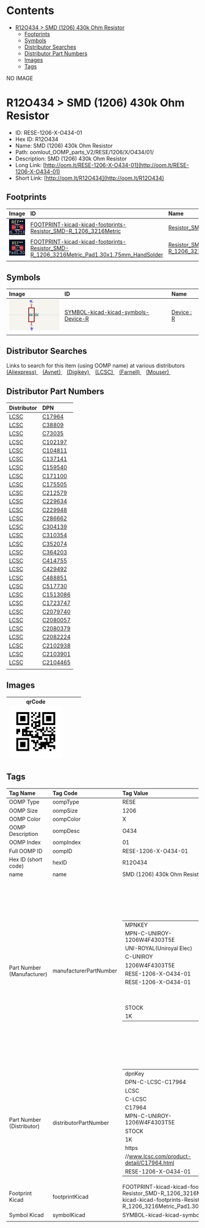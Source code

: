 



Contents
========

* [R12O434 > SMD (1206) 430k Ohm Resistor](#r12o434--smd-1206-430k-ohm-resistor)
	* [Footprints](#footprints)
	* [Symbols](#symbols)
	* [Distributor Searches](#distributor-searches)
	* [Distributor Part Numbers](#distributor-part-numbers)
	* [Images](#images)
	* [Tags](#tags)
  
NO IMAGE  
# R12O434 > SMD (1206) 430k Ohm Resistor

- ID: RESE-1206-X-O434-01
- Hex ID: R12O434
- Name: SMD (1206) 430k Ohm Resistor
- Path: oomlout_OOMP_parts_V2/RESE/1206/X/O434/01/
- Description: SMD (1206) 430k Ohm Resistor
- Long Link: [http://oom.lt/RESE-1206-X-O434-01](http://oom.lt/RESE-1206-X-O434-01)
- Short Link: [http://oom.lt/R12O434](http://oom.lt/R12O434)

## Footprints
  

|Image|ID|Name|
| :--- | :--- | :--- |
|[![](https://raw.githubusercontent.com/oomlout/oomlout_OOMP_eda_V2/main/FOOTPRINT/kicad/kicad-footprints/Resistor_SMD/R_1206_3216Metric/image_140.png)](https://github.com/oomlout/oomlout_OOMP_eda_V2/tree/main/FOOTPRINT/kicad/kicad-footprints/Resistor_SMD/R_1206_3216Metric/)|[FOOTPRINT-kicad-kicad-footprints-Resistor_SMD-R_1206_3216Metric](https://github.com/oomlout/oomlout_OOMP_eda_V2/tree/main/FOOTPRINT/kicad/kicad-footprints/Resistor_SMD/R_1206_3216Metric/)|[Resistor_SMD : R_1206_3216Metric](https://github.com/oomlout/oomlout_OOMP_eda_V2/tree/main/FOOTPRINT/kicad/kicad-footprints/Resistor_SMD/R_1206_3216Metric/)|
|[![](https://raw.githubusercontent.com/oomlout/oomlout_OOMP_eda_V2/main/FOOTPRINT/kicad/kicad-footprints/Resistor_SMD/R_1206_3216Metric_Pad1.30x1.75mm_HandSolder/image_140.png)](https://github.com/oomlout/oomlout_OOMP_eda_V2/tree/main/FOOTPRINT/kicad/kicad-footprints/Resistor_SMD/R_1206_3216Metric_Pad1.30x1.75mm_HandSolder/)|[FOOTPRINT-kicad-kicad-footprints-Resistor_SMD-R_1206_3216Metric_Pad1.30x1.75mm_HandSolder](https://github.com/oomlout/oomlout_OOMP_eda_V2/tree/main/FOOTPRINT/kicad/kicad-footprints/Resistor_SMD/R_1206_3216Metric_Pad1.30x1.75mm_HandSolder/)|[Resistor_SMD : R_1206_3216Metric_Pad1.30x1.75mm_HandSolder](https://github.com/oomlout/oomlout_OOMP_eda_V2/tree/main/FOOTPRINT/kicad/kicad-footprints/Resistor_SMD/R_1206_3216Metric_Pad1.30x1.75mm_HandSolder/)|
||||

## Symbols
  

|Image|ID|Name|
| :--- | :--- | :--- |
|[![](https://raw.githubusercontent.com/oomlout/oomlout_OOMP_eda_V2/main/SYMBOL/kicad/kicad-symbols/Device/R/image_140.png)](https://github.com/oomlout/oomlout_OOMP_eda_V2/tree/main/SYMBOL/kicad/kicad-symbols/Device/R/)|[SYMBOL-kicad-kicad-symbols-Device-R](https://github.com/oomlout/oomlout_OOMP_eda_V2/tree/main/SYMBOL/kicad/kicad-symbols/Device/R/)|[Device : R](https://github.com/oomlout/oomlout_OOMP_eda_V2/tree/main/SYMBOL/kicad/kicad-symbols/Device/R/)|
||||

## Distributor Searches
  
Links to search for this item (using OOMP name) at various distributors  
[(Aliexpress) ](https://www.aliexpress.com/wholesale?SearchText=1117SMD+1206+430k+Ohm+Resistor)&nbsp;&nbsp;&nbsp;[(Avnet) ](https://www.avnet.com/shop/us/search/SMD+1206+430k+Ohm+Resistor)&nbsp;&nbsp;&nbsp;[(Digikey) ](https://www.digikey.co.uk/en/products/result?s=SMD+1206+430k+Ohm+Resistor)&nbsp;&nbsp;&nbsp;[(LCSC) ](https://www.lcsc.com/search?q=SMD+1206+430k+Ohm+Resistor)&nbsp;&nbsp;&nbsp;[(Farnell) ](https://uk.farnell.com/search?st=SMD+1206+430k+Ohm+Resistor)&nbsp;&nbsp;&nbsp;[(Mouser) ](https://www.mouser.com/c/?q=SMD+1206+430k+Ohm+Resistor)&nbsp;&nbsp;&nbsp;
## Distributor Part Numbers
  

|Distributor|DPN|
| :--- | :--- |
|[LCSC](https://www.lcsc.com/product-detail/C17964.html)|[C17964](https://www.lcsc.com/product-detail/C17964.html)|
|[LCSC](https://www.lcsc.com/product-detail/C38809.html)|[C38809](https://www.lcsc.com/product-detail/C38809.html)|
|[LCSC](https://www.lcsc.com/product-detail/C73035.html)|[C73035](https://www.lcsc.com/product-detail/C73035.html)|
|[LCSC](https://www.lcsc.com/product-detail/C102197.html)|[C102197](https://www.lcsc.com/product-detail/C102197.html)|
|[LCSC](https://www.lcsc.com/product-detail/C104811.html)|[C104811](https://www.lcsc.com/product-detail/C104811.html)|
|[LCSC](https://www.lcsc.com/product-detail/C137141.html)|[C137141](https://www.lcsc.com/product-detail/C137141.html)|
|[LCSC](https://www.lcsc.com/product-detail/C159540.html)|[C159540](https://www.lcsc.com/product-detail/C159540.html)|
|[LCSC](https://www.lcsc.com/product-detail/C171100.html)|[C171100](https://www.lcsc.com/product-detail/C171100.html)|
|[LCSC](https://www.lcsc.com/product-detail/C175505.html)|[C175505](https://www.lcsc.com/product-detail/C175505.html)|
|[LCSC](https://www.lcsc.com/product-detail/C212579.html)|[C212579](https://www.lcsc.com/product-detail/C212579.html)|
|[LCSC](https://www.lcsc.com/product-detail/C229634.html)|[C229634](https://www.lcsc.com/product-detail/C229634.html)|
|[LCSC](https://www.lcsc.com/product-detail/C229948.html)|[C229948](https://www.lcsc.com/product-detail/C229948.html)|
|[LCSC](https://www.lcsc.com/product-detail/C286662.html)|[C286662](https://www.lcsc.com/product-detail/C286662.html)|
|[LCSC](https://www.lcsc.com/product-detail/C304139.html)|[C304139](https://www.lcsc.com/product-detail/C304139.html)|
|[LCSC](https://www.lcsc.com/product-detail/C310354.html)|[C310354](https://www.lcsc.com/product-detail/C310354.html)|
|[LCSC](https://www.lcsc.com/product-detail/C352074.html)|[C352074](https://www.lcsc.com/product-detail/C352074.html)|
|[LCSC](https://www.lcsc.com/product-detail/C364203.html)|[C364203](https://www.lcsc.com/product-detail/C364203.html)|
|[LCSC](https://www.lcsc.com/product-detail/C414755.html)|[C414755](https://www.lcsc.com/product-detail/C414755.html)|
|[LCSC](https://www.lcsc.com/product-detail/C429492.html)|[C429492](https://www.lcsc.com/product-detail/C429492.html)|
|[LCSC](https://www.lcsc.com/product-detail/C488851.html)|[C488851](https://www.lcsc.com/product-detail/C488851.html)|
|[LCSC](https://www.lcsc.com/product-detail/C517730.html)|[C517730](https://www.lcsc.com/product-detail/C517730.html)|
|[LCSC](https://www.lcsc.com/product-detail/C1513086.html)|[C1513086](https://www.lcsc.com/product-detail/C1513086.html)|
|[LCSC](https://www.lcsc.com/product-detail/C1723747.html)|[C1723747](https://www.lcsc.com/product-detail/C1723747.html)|
|[LCSC](https://www.lcsc.com/product-detail/C2079740.html)|[C2079740](https://www.lcsc.com/product-detail/C2079740.html)|
|[LCSC](https://www.lcsc.com/product-detail/C2080057.html)|[C2080057](https://www.lcsc.com/product-detail/C2080057.html)|
|[LCSC](https://www.lcsc.com/product-detail/C2080379.html)|[C2080379](https://www.lcsc.com/product-detail/C2080379.html)|
|[LCSC](https://www.lcsc.com/product-detail/C2082224.html)|[C2082224](https://www.lcsc.com/product-detail/C2082224.html)|
|[LCSC](https://www.lcsc.com/product-detail/C2102938.html)|[C2102938](https://www.lcsc.com/product-detail/C2102938.html)|
|[LCSC](https://www.lcsc.com/product-detail/C2103901.html)|[C2103901](https://www.lcsc.com/product-detail/C2103901.html)|
|[LCSC](https://www.lcsc.com/product-detail/C2104465.html)|[C2104465](https://www.lcsc.com/product-detail/C2104465.html)|
|||

## Images
  

|qrCode<br>[![](https://raw.githubusercontent.com/oomlout/oomlout_OOMP_parts_V2/main/RESE/1206/X/O434/01/qrCode_140.png)](https://github.com/oomlout/oomlout_OOMP_parts_V2/tree/main/RESE/1206/X/O434/01/qrCode.png)||||
| :---: | :---: | :---: | :---: |

## Tags
  

|Tag Name|Tag Code|Tag Value|
| :--- | :--- | :--- |
|OOMP Type|oompType|RESE|
|OOMP Size|oompSize|1206|
|OOMP Color|oompColor|X|
|OOMP Description|oompDesc|O434|
|OOMP Index|oompIndex|01|
|Full OOMP ID|oompID|RESE-1206-X-O434-01|
|Hex ID (short code)|hexID|R12O434|
|name|name|SMD (1206) 430k Ohm Resistor|
|Part Number (Manufacturer)|manufacturerPartNumber|<table><tr><td>MPNKEY</td></tr><tr><td> MPN-C-UNIROY-1206W4F4303T5E</td><td> MANUFACTURER</td></tr><tr><td> UNI-ROYAL(Uniroyal Elec)</td><td> MANUCODE</td></tr><tr><td> C-UNIROY</td><td> MPN</td></tr><tr><td> 1206W4F4303T5E</td><td> OOMPIDPARTIAL</td></tr><tr><td> RESE-1206-X-O434-01</td><td> OOMPID</td></tr><tr><td> RESE-1206-X-O434-01</td><td> LINK</td></tr><tr><td> </td><td> DESCRIPTION</td></tr><tr><td> </td><td> TAGS</td></tr><tr><td> STOCK</td></tr><tr><td>1K</td></tr></table></td><td> <table><tr><td>MPNKEY</td></tr><tr><td> MPN-C-UNIROY-1206W4J0434T5E</td><td> MANUFACTURER</td></tr><tr><td> UNI-ROYAL(Uniroyal Elec)</td><td> MANUCODE</td></tr><tr><td> C-UNIROY</td><td> MPN</td></tr><tr><td> 1206W4J0434T5E</td><td> OOMPIDPARTIAL</td></tr><tr><td> RESE-1206-X-O434-01</td><td> OOMPID</td></tr><tr><td> RESE-1206-X-O434-01</td><td> LINK</td></tr><tr><td> </td><td> DESCRIPTION</td></tr><tr><td> </td><td> TAGS</td></tr><tr><td> STOCK</td></tr><tr><td>1K</td></tr></table></td><td> <table><tr><td>MPNKEY</td></tr><tr><td> MPN-C-UNIROY-C73035</td><td> MANUFACTURER</td></tr><tr><td> UNI-ROYAL(Uniroyal Elec)</td><td> MANUCODE</td></tr><tr><td> C-UNIROY</td><td> MPN</td></tr><tr><td> C73035</td><td> OOMPIDPARTIAL</td></tr><tr><td> RESE-1206-X-O434-01</td><td> OOMPID</td></tr><tr><td> RESE-1206-X-O434-01</td><td> LINK</td></tr><tr><td> </td><td> DESCRIPTION</td></tr><tr><td> </td><td> TAGS</td></tr><tr><td> STOCK</td></tr><tr><td>1K</td></tr></table></td><td> <table><tr><td>MPNKEY</td></tr><tr><td> MPN-C-LIZELE-CR1206F44303G</td><td> MANUFACTURER</td></tr><tr><td> LIZ Elec</td><td> MANUCODE</td></tr><tr><td> C-LIZELE</td><td> MPN</td></tr><tr><td> CR1206F44303G</td><td> OOMPIDPARTIAL</td></tr><tr><td> RESE-1206-X-O434-01</td><td> OOMPID</td></tr><tr><td> RESE-1206-X-O434-01</td><td> LINK</td></tr><tr><td> </td><td> DESCRIPTION</td></tr><tr><td> </td><td> TAGS</td></tr><tr><td> STOCK</td></tr><tr><td>1K</td></tr></table></td><td> <table><tr><td>MPNKEY</td></tr><tr><td> MPN-C-RALEC-RTT064303FTP</td><td> MANUFACTURER</td></tr><tr><td> RALEC</td><td> MANUCODE</td></tr><tr><td> C-RALEC</td><td> MPN</td></tr><tr><td> RTT064303FTP</td><td> OOMPIDPARTIAL</td></tr><tr><td> RESE-1206-X-O434-01</td><td> OOMPID</td></tr><tr><td> RESE-1206-X-O434-01</td><td> LINK</td></tr><tr><td> </td><td> DESCRIPTION</td></tr><tr><td> </td><td> TAGS</td></tr><tr><td> </td></tr></table></td><td> <table><tr><td>MPNKEY</td></tr><tr><td> MPN-C-YAGEO-RC1206JR-07430KL</td><td> MANUFACTURER</td></tr><tr><td> YAGEO</td><td> MANUCODE</td></tr><tr><td> C-YAGEO</td><td> MPN</td></tr><tr><td> RC1206JR-07430KL</td><td> OOMPIDPARTIAL</td></tr><tr><td> RESE-1206-X-O434-01</td><td> OOMPID</td></tr><tr><td> RESE-1206-X-O434-01</td><td> LINK</td></tr><tr><td> </td><td> DESCRIPTION</td></tr><tr><td> </td><td> TAGS</td></tr><tr><td> STOCK</td></tr><tr><td>1K</td></tr></table></td><td> <table><tr><td>MPNKEY</td></tr><tr><td> MPN-C-RALEC-RTT06434JTP</td><td> MANUFACTURER</td></tr><tr><td> RALEC</td><td> MANUCODE</td></tr><tr><td> C-RALEC</td><td> MPN</td></tr><tr><td> RTT06434JTP</td><td> OOMPIDPARTIAL</td></tr><tr><td> RESE-1206-X-O434-01</td><td> OOMPID</td></tr><tr><td> RESE-1206-X-O434-01</td><td> LINK</td></tr><tr><td> </td><td> DESCRIPTION</td></tr><tr><td> </td><td> TAGS</td></tr><tr><td> STOCK</td></tr><tr><td>1K</td></tr></table></td><td> <table><tr><td>MPNKEY</td></tr><tr><td> MPN-C-WALSIN-WR12X4303FTL</td><td> MANUFACTURER</td></tr><tr><td> Walsin Tech Corp</td><td> MANUCODE</td></tr><tr><td> C-WALSIN</td><td> MPN</td></tr><tr><td> WR12X4303FTL</td><td> OOMPIDPARTIAL</td></tr><tr><td> RESE-1206-X-O434-01</td><td> OOMPID</td></tr><tr><td> RESE-1206-X-O434-01</td><td> LINK</td></tr><tr><td> </td><td> DESCRIPTION</td></tr><tr><td> </td><td> TAGS</td></tr><tr><td> STOCK</td></tr><tr><td>1K</td></tr></table></td><td> <table><tr><td>MPNKEY</td></tr><tr><td> MPN-C-EVEROH-HR1206F430KP05Z</td><td> MANUFACTURER</td></tr><tr><td> Ever Ohms Tech</td><td> MANUCODE</td></tr><tr><td> C-EVEROH</td><td> MPN</td></tr><tr><td> HR1206F430KP05Z</td><td> OOMPIDPARTIAL</td></tr><tr><td> RESE-1206-X-O434-01</td><td> OOMPID</td></tr><tr><td> RESE-1206-X-O434-01</td><td> LINK</td></tr><tr><td> </td><td> DESCRIPTION</td></tr><tr><td> </td><td> TAGS</td></tr><tr><td> STOCK</td></tr><tr><td>1K</td></tr></table></td><td> <table><tr><td>MPNKEY</td></tr><tr><td> MPN-C-TAITEC-RMS12JT434</td><td> MANUFACTURER</td></tr><tr><td> TA-I Tech</td><td> MANUCODE</td></tr><tr><td> C-TAITEC</td><td> MPN</td></tr><tr><td> RMS12JT434</td><td> OOMPIDPARTIAL</td></tr><tr><td> RESE-1206-X-O434-01</td><td> OOMPID</td></tr><tr><td> RESE-1206-X-O434-01</td><td> LINK</td></tr><tr><td> </td><td> DESCRIPTION</td></tr><tr><td> </td><td> TAGS</td></tr><tr><td> </td></tr></table></td><td> <table><tr><td>MPNKEY</td></tr><tr><td> MPN-C-YAGEO-AC1206FR-07430KL</td><td> MANUFACTURER</td></tr><tr><td> YAGEO</td><td> MANUCODE</td></tr><tr><td> C-YAGEO</td><td> MPN</td></tr><tr><td> AC1206FR-07430KL</td><td> OOMPIDPARTIAL</td></tr><tr><td> RESE-1206-X-O434-01</td><td> OOMPID</td></tr><tr><td> RESE-1206-X-O434-01</td><td> LINK</td></tr><tr><td> </td><td> DESCRIPTION</td></tr><tr><td> </td><td> TAGS</td></tr><tr><td> STOCK</td></tr><tr><td>1K</td></tr></table></td><td> <table><tr><td>MPNKEY</td></tr><tr><td> MPN-C-YAGEO-AC1206JR-07430KL</td><td> MANUFACTURER</td></tr><tr><td> YAGEO</td><td> MANUCODE</td></tr><tr><td> C-YAGEO</td><td> MPN</td></tr><tr><td> AC1206JR-07430KL</td><td> OOMPIDPARTIAL</td></tr><tr><td> RESE-1206-X-O434-01</td><td> OOMPID</td></tr><tr><td> RESE-1206-X-O434-01</td><td> LINK</td></tr><tr><td> </td><td> DESCRIPTION</td></tr><tr><td> </td><td> TAGS</td></tr><tr><td> STOCK</td></tr><tr><td>1K</td></tr></table></td><td> <table><tr><td>MPNKEY</td></tr><tr><td> MPN-C-FHGUAN-RS-06K434JT</td><td> MANUFACTURER</td></tr><tr><td> FH (Guangdong Fenghua Advanced Tech)</td><td> MANUCODE</td></tr><tr><td> C-FHGUAN</td><td> MPN</td></tr><tr><td> RS-06K434JT</td><td> OOMPIDPARTIAL</td></tr><tr><td> RESE-1206-X-O434-01</td><td> OOMPID</td></tr><tr><td> RESE-1206-X-O434-01</td><td> LINK</td></tr><tr><td> </td><td> DESCRIPTION</td></tr><tr><td> </td><td> TAGS</td></tr><tr><td> STOCK</td></tr><tr><td>1K</td></tr></table></td><td> <table><tr><td>MPNKEY</td></tr><tr><td> MPN-C-VIKING-AR06FTD4303</td><td> MANUFACTURER</td></tr><tr><td> Viking Tech</td><td> MANUCODE</td></tr><tr><td> C-VIKING</td><td> MPN</td></tr><tr><td> AR06FTD4303</td><td> OOMPIDPARTIAL</td></tr><tr><td> RESE-1206-X-O434-01</td><td> OOMPID</td></tr><tr><td> RESE-1206-X-O434-01</td><td> LINK</td></tr><tr><td> </td><td> DESCRIPTION</td></tr><tr><td> </td><td> TAGS</td></tr><tr><td> </td></tr></table></td><td> <table><tr><td>MPNKEY</td></tr><tr><td> MPN-C-FHGUAN-RS-06K4303FT</td><td> MANUFACTURER</td></tr><tr><td> FH (Guangdong Fenghua Advanced Tech)</td><td> MANUCODE</td></tr><tr><td> C-FHGUAN</td><td> MPN</td></tr><tr><td> RS-06K4303FT</td><td> OOMPIDPARTIAL</td></tr><tr><td> RESE-1206-X-O434-01</td><td> OOMPID</td></tr><tr><td> RESE-1206-X-O434-01</td><td> LINK</td></tr><tr><td> </td><td> DESCRIPTION</td></tr><tr><td> </td><td> TAGS</td></tr><tr><td> STOCK</td></tr><tr><td>1K</td></tr></table></td><td> <table><tr><td>MPNKEY</td></tr><tr><td> MPN-C-RESIST-AECR1206F430KK9</td><td> MANUFACTURER</td></tr><tr><td> Resistor.Today</td><td> MANUCODE</td></tr><tr><td> C-RESIST</td><td> MPN</td></tr><tr><td> AECR1206F430KK9</td><td> OOMPIDPARTIAL</td></tr><tr><td> RESE-1206-X-O434-01</td><td> OOMPID</td></tr><tr><td> RESE-1206-X-O434-01</td><td> LINK</td></tr><tr><td> </td><td> DESCRIPTION</td></tr><tr><td> </td><td> TAGS</td></tr><tr><td> STOCK</td></tr><tr><td>1K</td></tr></table></td><td> <table><tr><td>MPNKEY</td></tr><tr><td> MPN-C-WALSIN-WR12X434JTL</td><td> MANUFACTURER</td></tr><tr><td> Walsin Tech Corp</td><td> MANUCODE</td></tr><tr><td> C-WALSIN</td><td> MPN</td></tr><tr><td> WR12X434JTL</td><td> OOMPIDPARTIAL</td></tr><tr><td> RESE-1206-X-O434-01</td><td> OOMPID</td></tr><tr><td> RESE-1206-X-O434-01</td><td> LINK</td></tr><tr><td> </td><td> DESCRIPTION</td></tr><tr><td> </td><td> TAGS</td></tr><tr><td> </td></tr></table></td><td> <table><tr><td>MPNKEY</td></tr><tr><td> MPN-C-UNIROY-HV06W4J0434T5E</td><td> MANUFACTURER</td></tr><tr><td> UNI-ROYAL(Uniroyal Elec)</td><td> MANUCODE</td></tr><tr><td> C-UNIROY</td><td> MPN</td></tr><tr><td> HV06W4J0434T5E</td><td> OOMPIDPARTIAL</td></tr><tr><td> RESE-1206-X-O434-01</td><td> OOMPID</td></tr><tr><td> RESE-1206-X-O434-01</td><td> LINK</td></tr><tr><td> </td><td> DESCRIPTION</td></tr><tr><td> </td><td> TAGS</td></tr><tr><td> STOCK</td></tr><tr><td>1K</td></tr></table></td><td> <table><tr><td>MPNKEY</td></tr><tr><td> MPN-C-EVEROH-CR1206J430KP05</td><td> MANUFACTURER</td></tr><tr><td> Ever Ohms Tech</td><td> MANUCODE</td></tr><tr><td> C-EVEROH</td><td> MPN</td></tr><tr><td> CR1206J430KP05</td><td> OOMPIDPARTIAL</td></tr><tr><td> RESE-1206-X-O434-01</td><td> OOMPID</td></tr><tr><td> RESE-1206-X-O434-01</td><td> LINK</td></tr><tr><td> </td><td> DESCRIPTION</td></tr><tr><td> </td><td> TAGS</td></tr><tr><td> </td></tr></table></td><td> <table><tr><td>MPNKEY</td></tr><tr><td> MPN-C-YAGEO-RC1206FR-07430KL</td><td> MANUFACTURER</td></tr><tr><td> YAGEO</td><td> MANUCODE</td></tr><tr><td> C-YAGEO</td><td> MPN</td></tr><tr><td> RC1206FR-07430KL</td><td> OOMPIDPARTIAL</td></tr><tr><td> RESE-1206-X-O434-01</td><td> OOMPID</td></tr><tr><td> RESE-1206-X-O434-01</td><td> LINK</td></tr><tr><td> </td><td> DESCRIPTION</td></tr><tr><td> </td><td> TAGS</td></tr><tr><td> </td></tr></table></td><td> <table><tr><td>MPNKEY</td></tr><tr><td> MPN-C-UNIROY-TC0625B4303T5K</td><td> MANUFACTURER</td></tr><tr><td> UNI-ROYAL(Uniroyal Elec)</td><td> MANUCODE</td></tr><tr><td> C-UNIROY</td><td> MPN</td></tr><tr><td> TC0625B4303T5K</td><td> OOMPIDPARTIAL</td></tr><tr><td> RESE-1206-X-O434-01</td><td> OOMPID</td></tr><tr><td> RESE-1206-X-O434-01</td><td> LINK</td></tr><tr><td> </td><td> DESCRIPTION</td></tr><tr><td> </td><td> TAGS</td></tr><tr><td> </td></tr></table></td><td> <table><tr><td>MPNKEY</td></tr><tr><td> MPN-C-SUSUMU-RGV3216P-4303-B-T1</td><td> MANUFACTURER</td></tr><tr><td> SUSUMU</td><td> MANUCODE</td></tr><tr><td> C-SUSUMU</td><td> MPN</td></tr><tr><td> RGV3216P-4303-B-T1</td><td> OOMPIDPARTIAL</td></tr><tr><td> RESE-1206-X-O434-01</td><td> OOMPID</td></tr><tr><td> RESE-1206-X-O434-01</td><td> LINK</td></tr><tr><td> </td><td> DESCRIPTION</td></tr><tr><td> </td><td> TAGS</td></tr><tr><td> </td></tr></table></td><td> <table><tr><td>MPNKEY</td></tr><tr><td> MPN-C-SUSUMU-RG3216N-4303-B-T5</td><td> MANUFACTURER</td></tr><tr><td> SUSUMU</td><td> MANUCODE</td></tr><tr><td> C-SUSUMU</td><td> MPN</td></tr><tr><td> RG3216N-4303-B-T5</td><td> OOMPIDPARTIAL</td></tr><tr><td> RESE-1206-X-O434-01</td><td> OOMPID</td></tr><tr><td> RESE-1206-X-O434-01</td><td> LINK</td></tr><tr><td> </td><td> DESCRIPTION</td></tr><tr><td> </td><td> TAGS</td></tr><tr><td> </td></tr></table></td><td> <table><tr><td>MPNKEY</td></tr><tr><td> MPN-C-SUSUMU-RG3216P-4303-B-T1</td><td> MANUFACTURER</td></tr><tr><td> SUSUMU</td><td> MANUCODE</td></tr><tr><td> C-SUSUMU</td><td> MPN</td></tr><tr><td> RG3216P-4303-B-T1</td><td> OOMPIDPARTIAL</td></tr><tr><td> RESE-1206-X-O434-01</td><td> OOMPID</td></tr><tr><td> RESE-1206-X-O434-01</td><td> LINK</td></tr><tr><td> </td><td> DESCRIPTION</td></tr><tr><td> </td><td> TAGS</td></tr><tr><td> </td></tr></table></td><td> <table><tr><td>MPNKEY</td></tr><tr><td> MPN-C-PANASO-ERJ-8ENF4303V</td><td> MANUFACTURER</td></tr><tr><td> PANASONIC</td><td> MANUCODE</td></tr><tr><td> C-PANASO</td><td> MPN</td></tr><tr><td> ERJ-8ENF4303V</td><td> OOMPIDPARTIAL</td></tr><tr><td> RESE-1206-X-O434-01</td><td> OOMPID</td></tr><tr><td> RESE-1206-X-O434-01</td><td> LINK</td></tr><tr><td> </td><td> DESCRIPTION</td></tr><tr><td> </td><td> TAGS</td></tr><tr><td> </td></tr></table></td><td> <table><tr><td>MPNKEY</td></tr><tr><td> MPN-C-PANASO-ERJ-8GEYJ434V</td><td> MANUFACTURER</td></tr><tr><td> PANASONIC</td><td> MANUCODE</td></tr><tr><td> C-PANASO</td><td> MPN</td></tr><tr><td> ERJ-8GEYJ434V</td><td> OOMPIDPARTIAL</td></tr><tr><td> RESE-1206-X-O434-01</td><td> OOMPID</td></tr><tr><td> RESE-1206-X-O434-01</td><td> LINK</td></tr><tr><td> </td><td> DESCRIPTION</td></tr><tr><td> </td><td> TAGS</td></tr><tr><td> </td></tr></table></td><td> <table><tr><td>MPNKEY</td></tr><tr><td> MPN-C-PANASO-ERJ-P08J434V</td><td> MANUFACTURER</td></tr><tr><td> PANASONIC</td><td> MANUCODE</td></tr><tr><td> C-PANASO</td><td> MPN</td></tr><tr><td> ERJ-P08J434V</td><td> OOMPIDPARTIAL</td></tr><tr><td> RESE-1206-X-O434-01</td><td> OOMPID</td></tr><tr><td> RESE-1206-X-O434-01</td><td> LINK</td></tr><tr><td> </td><td> DESCRIPTION</td></tr><tr><td> </td><td> TAGS</td></tr><tr><td> </td></tr></table></td><td> <table><tr><td>MPNKEY</td></tr><tr><td> MPN-C-TECONN-CRGH1206J430K</td><td> MANUFACTURER</td></tr><tr><td> TE Connectivity</td><td> MANUCODE</td></tr><tr><td> C-TECONN</td><td> MPN</td></tr><tr><td> CRGH1206J430K</td><td> OOMPIDPARTIAL</td></tr><tr><td> RESE-1206-X-O434-01</td><td> OOMPID</td></tr><tr><td> RESE-1206-X-O434-01</td><td> LINK</td></tr><tr><td> </td><td> DESCRIPTION</td></tr><tr><td> </td><td> TAGS</td></tr><tr><td> </td></tr></table></td><td> <table><tr><td>MPNKEY</td></tr><tr><td> MPN-C-ROHMSE-KTR18EZPJ434</td><td> MANUFACTURER</td></tr><tr><td> ROHM Semicon</td><td> MANUCODE</td></tr><tr><td> C-ROHMSE</td><td> MPN</td></tr><tr><td> KTR18EZPJ434</td><td> OOMPIDPARTIAL</td></tr><tr><td> RESE-1206-X-O434-01</td><td> OOMPID</td></tr><tr><td> RESE-1206-X-O434-01</td><td> LINK</td></tr><tr><td> </td><td> DESCRIPTION</td></tr><tr><td> </td><td> TAGS</td></tr><tr><td> </td></tr></table></td><td> <table><tr><td>MPNKEY</td></tr><tr><td> MPN-C-YAGEO-RT1206FRD07430KL</td><td> MANUFACTURER</td></tr><tr><td> YAGEO</td><td> MANUCODE</td></tr><tr><td> C-YAGEO</td><td> MPN</td></tr><tr><td> RT1206FRD07430KL</td><td> OOMPIDPARTIAL</td></tr><tr><td> RESE-1206-X-O434-01</td><td> OOMPID</td></tr><tr><td> RESE-1206-X-O434-01</td><td> LINK</td></tr><tr><td> </td><td> DESCRIPTION</td></tr><tr><td> </td><td> TAGS</td></tr><tr><td> </td></tr></table></td><td> <table><tr><td>MPNKEY</td></tr><tr><td> MPN-C-UNIROY-1206W4F4303T5E</td><td> MANUFACTURER</td></tr><tr><td> UNI-ROYAL(Uniroyal Elec)</td><td> MANUCODE</td></tr><tr><td> C-UNIROY</td><td> MPN</td></tr><tr><td> 1206W4F4303T5E</td><td> OOMPIDPARTIAL</td></tr><tr><td> RESE-1206-X-O434-01</td><td> OOMPID</td></tr><tr><td> RESE-1206-X-O434-01</td><td> LINK</td></tr><tr><td> </td><td> DESCRIPTION</td></tr><tr><td> </td><td> TAGS</td></tr><tr><td> STOCK</td></tr><tr><td>1K</td></tr></table></td><td> <table><tr><td>MPNKEY</td></tr><tr><td> MPN-C-UNIROY-1206W4J0434T5E</td><td> MANUFACTURER</td></tr><tr><td> UNI-ROYAL(Uniroyal Elec)</td><td> MANUCODE</td></tr><tr><td> C-UNIROY</td><td> MPN</td></tr><tr><td> 1206W4J0434T5E</td><td> OOMPIDPARTIAL</td></tr><tr><td> RESE-1206-X-O434-01</td><td> OOMPID</td></tr><tr><td> RESE-1206-X-O434-01</td><td> LINK</td></tr><tr><td> </td><td> DESCRIPTION</td></tr><tr><td> </td><td> TAGS</td></tr><tr><td> STOCK</td></tr><tr><td>1K</td></tr></table></td><td> <table><tr><td>MPNKEY</td></tr><tr><td> MPN-C-UNIROY-C73035</td><td> MANUFACTURER</td></tr><tr><td> UNI-ROYAL(Uniroyal Elec)</td><td> MANUCODE</td></tr><tr><td> C-UNIROY</td><td> MPN</td></tr><tr><td> C73035</td><td> OOMPIDPARTIAL</td></tr><tr><td> RESE-1206-X-O434-01</td><td> OOMPID</td></tr><tr><td> RESE-1206-X-O434-01</td><td> LINK</td></tr><tr><td> </td><td> DESCRIPTION</td></tr><tr><td> </td><td> TAGS</td></tr><tr><td> STOCK</td></tr><tr><td>1K</td></tr></table></td><td> <table><tr><td>MPNKEY</td></tr><tr><td> MPN-C-LIZELE-CR1206F44303G</td><td> MANUFACTURER</td></tr><tr><td> LIZ Elec</td><td> MANUCODE</td></tr><tr><td> C-LIZELE</td><td> MPN</td></tr><tr><td> CR1206F44303G</td><td> OOMPIDPARTIAL</td></tr><tr><td> RESE-1206-X-O434-01</td><td> OOMPID</td></tr><tr><td> RESE-1206-X-O434-01</td><td> LINK</td></tr><tr><td> </td><td> DESCRIPTION</td></tr><tr><td> </td><td> TAGS</td></tr><tr><td> STOCK</td></tr><tr><td>1K</td></tr></table></td><td> <table><tr><td>MPNKEY</td></tr><tr><td> MPN-C-RALEC-RTT064303FTP</td><td> MANUFACTURER</td></tr><tr><td> RALEC</td><td> MANUCODE</td></tr><tr><td> C-RALEC</td><td> MPN</td></tr><tr><td> RTT064303FTP</td><td> OOMPIDPARTIAL</td></tr><tr><td> RESE-1206-X-O434-01</td><td> OOMPID</td></tr><tr><td> RESE-1206-X-O434-01</td><td> LINK</td></tr><tr><td> </td><td> DESCRIPTION</td></tr><tr><td> </td><td> TAGS</td></tr><tr><td> </td></tr></table></td><td> <table><tr><td>MPNKEY</td></tr><tr><td> MPN-C-YAGEO-RC1206JR-07430KL</td><td> MANUFACTURER</td></tr><tr><td> YAGEO</td><td> MANUCODE</td></tr><tr><td> C-YAGEO</td><td> MPN</td></tr><tr><td> RC1206JR-07430KL</td><td> OOMPIDPARTIAL</td></tr><tr><td> RESE-1206-X-O434-01</td><td> OOMPID</td></tr><tr><td> RESE-1206-X-O434-01</td><td> LINK</td></tr><tr><td> </td><td> DESCRIPTION</td></tr><tr><td> </td><td> TAGS</td></tr><tr><td> STOCK</td></tr><tr><td>1K</td></tr></table></td><td> <table><tr><td>MPNKEY</td></tr><tr><td> MPN-C-RALEC-RTT06434JTP</td><td> MANUFACTURER</td></tr><tr><td> RALEC</td><td> MANUCODE</td></tr><tr><td> C-RALEC</td><td> MPN</td></tr><tr><td> RTT06434JTP</td><td> OOMPIDPARTIAL</td></tr><tr><td> RESE-1206-X-O434-01</td><td> OOMPID</td></tr><tr><td> RESE-1206-X-O434-01</td><td> LINK</td></tr><tr><td> </td><td> DESCRIPTION</td></tr><tr><td> </td><td> TAGS</td></tr><tr><td> STOCK</td></tr><tr><td>1K</td></tr></table></td><td> <table><tr><td>MPNKEY</td></tr><tr><td> MPN-C-WALSIN-WR12X4303FTL</td><td> MANUFACTURER</td></tr><tr><td> Walsin Tech Corp</td><td> MANUCODE</td></tr><tr><td> C-WALSIN</td><td> MPN</td></tr><tr><td> WR12X4303FTL</td><td> OOMPIDPARTIAL</td></tr><tr><td> RESE-1206-X-O434-01</td><td> OOMPID</td></tr><tr><td> RESE-1206-X-O434-01</td><td> LINK</td></tr><tr><td> </td><td> DESCRIPTION</td></tr><tr><td> </td><td> TAGS</td></tr><tr><td> STOCK</td></tr><tr><td>1K</td></tr></table></td><td> <table><tr><td>MPNKEY</td></tr><tr><td> MPN-C-EVEROH-HR1206F430KP05Z</td><td> MANUFACTURER</td></tr><tr><td> Ever Ohms Tech</td><td> MANUCODE</td></tr><tr><td> C-EVEROH</td><td> MPN</td></tr><tr><td> HR1206F430KP05Z</td><td> OOMPIDPARTIAL</td></tr><tr><td> RESE-1206-X-O434-01</td><td> OOMPID</td></tr><tr><td> RESE-1206-X-O434-01</td><td> LINK</td></tr><tr><td> </td><td> DESCRIPTION</td></tr><tr><td> </td><td> TAGS</td></tr><tr><td> STOCK</td></tr><tr><td>1K</td></tr></table></td><td> <table><tr><td>MPNKEY</td></tr><tr><td> MPN-C-TAITEC-RMS12JT434</td><td> MANUFACTURER</td></tr><tr><td> TA-I Tech</td><td> MANUCODE</td></tr><tr><td> C-TAITEC</td><td> MPN</td></tr><tr><td> RMS12JT434</td><td> OOMPIDPARTIAL</td></tr><tr><td> RESE-1206-X-O434-01</td><td> OOMPID</td></tr><tr><td> RESE-1206-X-O434-01</td><td> LINK</td></tr><tr><td> </td><td> DESCRIPTION</td></tr><tr><td> </td><td> TAGS</td></tr><tr><td> </td></tr></table></td><td> <table><tr><td>MPNKEY</td></tr><tr><td> MPN-C-YAGEO-AC1206FR-07430KL</td><td> MANUFACTURER</td></tr><tr><td> YAGEO</td><td> MANUCODE</td></tr><tr><td> C-YAGEO</td><td> MPN</td></tr><tr><td> AC1206FR-07430KL</td><td> OOMPIDPARTIAL</td></tr><tr><td> RESE-1206-X-O434-01</td><td> OOMPID</td></tr><tr><td> RESE-1206-X-O434-01</td><td> LINK</td></tr><tr><td> </td><td> DESCRIPTION</td></tr><tr><td> </td><td> TAGS</td></tr><tr><td> STOCK</td></tr><tr><td>1K</td></tr></table></td><td> <table><tr><td>MPNKEY</td></tr><tr><td> MPN-C-YAGEO-AC1206JR-07430KL</td><td> MANUFACTURER</td></tr><tr><td> YAGEO</td><td> MANUCODE</td></tr><tr><td> C-YAGEO</td><td> MPN</td></tr><tr><td> AC1206JR-07430KL</td><td> OOMPIDPARTIAL</td></tr><tr><td> RESE-1206-X-O434-01</td><td> OOMPID</td></tr><tr><td> RESE-1206-X-O434-01</td><td> LINK</td></tr><tr><td> </td><td> DESCRIPTION</td></tr><tr><td> </td><td> TAGS</td></tr><tr><td> STOCK</td></tr><tr><td>1K</td></tr></table></td><td> <table><tr><td>MPNKEY</td></tr><tr><td> MPN-C-FHGUAN-RS-06K434JT</td><td> MANUFACTURER</td></tr><tr><td> FH (Guangdong Fenghua Advanced Tech)</td><td> MANUCODE</td></tr><tr><td> C-FHGUAN</td><td> MPN</td></tr><tr><td> RS-06K434JT</td><td> OOMPIDPARTIAL</td></tr><tr><td> RESE-1206-X-O434-01</td><td> OOMPID</td></tr><tr><td> RESE-1206-X-O434-01</td><td> LINK</td></tr><tr><td> </td><td> DESCRIPTION</td></tr><tr><td> </td><td> TAGS</td></tr><tr><td> STOCK</td></tr><tr><td>1K</td></tr></table></td><td> <table><tr><td>MPNKEY</td></tr><tr><td> MPN-C-VIKING-AR06FTD4303</td><td> MANUFACTURER</td></tr><tr><td> Viking Tech</td><td> MANUCODE</td></tr><tr><td> C-VIKING</td><td> MPN</td></tr><tr><td> AR06FTD4303</td><td> OOMPIDPARTIAL</td></tr><tr><td> RESE-1206-X-O434-01</td><td> OOMPID</td></tr><tr><td> RESE-1206-X-O434-01</td><td> LINK</td></tr><tr><td> </td><td> DESCRIPTION</td></tr><tr><td> </td><td> TAGS</td></tr><tr><td> </td></tr></table></td><td> <table><tr><td>MPNKEY</td></tr><tr><td> MPN-C-FHGUAN-RS-06K4303FT</td><td> MANUFACTURER</td></tr><tr><td> FH (Guangdong Fenghua Advanced Tech)</td><td> MANUCODE</td></tr><tr><td> C-FHGUAN</td><td> MPN</td></tr><tr><td> RS-06K4303FT</td><td> OOMPIDPARTIAL</td></tr><tr><td> RESE-1206-X-O434-01</td><td> OOMPID</td></tr><tr><td> RESE-1206-X-O434-01</td><td> LINK</td></tr><tr><td> </td><td> DESCRIPTION</td></tr><tr><td> </td><td> TAGS</td></tr><tr><td> STOCK</td></tr><tr><td>1K</td></tr></table></td><td> <table><tr><td>MPNKEY</td></tr><tr><td> MPN-C-RESIST-AECR1206F430KK9</td><td> MANUFACTURER</td></tr><tr><td> Resistor.Today</td><td> MANUCODE</td></tr><tr><td> C-RESIST</td><td> MPN</td></tr><tr><td> AECR1206F430KK9</td><td> OOMPIDPARTIAL</td></tr><tr><td> RESE-1206-X-O434-01</td><td> OOMPID</td></tr><tr><td> RESE-1206-X-O434-01</td><td> LINK</td></tr><tr><td> </td><td> DESCRIPTION</td></tr><tr><td> </td><td> TAGS</td></tr><tr><td> STOCK</td></tr><tr><td>1K</td></tr></table></td><td> <table><tr><td>MPNKEY</td></tr><tr><td> MPN-C-WALSIN-WR12X434JTL</td><td> MANUFACTURER</td></tr><tr><td> Walsin Tech Corp</td><td> MANUCODE</td></tr><tr><td> C-WALSIN</td><td> MPN</td></tr><tr><td> WR12X434JTL</td><td> OOMPIDPARTIAL</td></tr><tr><td> RESE-1206-X-O434-01</td><td> OOMPID</td></tr><tr><td> RESE-1206-X-O434-01</td><td> LINK</td></tr><tr><td> </td><td> DESCRIPTION</td></tr><tr><td> </td><td> TAGS</td></tr><tr><td> </td></tr></table></td><td> <table><tr><td>MPNKEY</td></tr><tr><td> MPN-C-UNIROY-HV06W4J0434T5E</td><td> MANUFACTURER</td></tr><tr><td> UNI-ROYAL(Uniroyal Elec)</td><td> MANUCODE</td></tr><tr><td> C-UNIROY</td><td> MPN</td></tr><tr><td> HV06W4J0434T5E</td><td> OOMPIDPARTIAL</td></tr><tr><td> RESE-1206-X-O434-01</td><td> OOMPID</td></tr><tr><td> RESE-1206-X-O434-01</td><td> LINK</td></tr><tr><td> </td><td> DESCRIPTION</td></tr><tr><td> </td><td> TAGS</td></tr><tr><td> STOCK</td></tr><tr><td>1K</td></tr></table></td><td> <table><tr><td>MPNKEY</td></tr><tr><td> MPN-C-EVEROH-CR1206J430KP05</td><td> MANUFACTURER</td></tr><tr><td> Ever Ohms Tech</td><td> MANUCODE</td></tr><tr><td> C-EVEROH</td><td> MPN</td></tr><tr><td> CR1206J430KP05</td><td> OOMPIDPARTIAL</td></tr><tr><td> RESE-1206-X-O434-01</td><td> OOMPID</td></tr><tr><td> RESE-1206-X-O434-01</td><td> LINK</td></tr><tr><td> </td><td> DESCRIPTION</td></tr><tr><td> </td><td> TAGS</td></tr><tr><td> </td></tr></table></td><td> <table><tr><td>MPNKEY</td></tr><tr><td> MPN-C-YAGEO-RC1206FR-07430KL</td><td> MANUFACTURER</td></tr><tr><td> YAGEO</td><td> MANUCODE</td></tr><tr><td> C-YAGEO</td><td> MPN</td></tr><tr><td> RC1206FR-07430KL</td><td> OOMPIDPARTIAL</td></tr><tr><td> RESE-1206-X-O434-01</td><td> OOMPID</td></tr><tr><td> RESE-1206-X-O434-01</td><td> LINK</td></tr><tr><td> </td><td> DESCRIPTION</td></tr><tr><td> </td><td> TAGS</td></tr><tr><td> </td></tr></table></td><td> <table><tr><td>MPNKEY</td></tr><tr><td> MPN-C-UNIROY-TC0625B4303T5K</td><td> MANUFACTURER</td></tr><tr><td> UNI-ROYAL(Uniroyal Elec)</td><td> MANUCODE</td></tr><tr><td> C-UNIROY</td><td> MPN</td></tr><tr><td> TC0625B4303T5K</td><td> OOMPIDPARTIAL</td></tr><tr><td> RESE-1206-X-O434-01</td><td> OOMPID</td></tr><tr><td> RESE-1206-X-O434-01</td><td> LINK</td></tr><tr><td> </td><td> DESCRIPTION</td></tr><tr><td> </td><td> TAGS</td></tr><tr><td> </td></tr></table></td><td> <table><tr><td>MPNKEY</td></tr><tr><td> MPN-C-SUSUMU-RGV3216P-4303-B-T1</td><td> MANUFACTURER</td></tr><tr><td> SUSUMU</td><td> MANUCODE</td></tr><tr><td> C-SUSUMU</td><td> MPN</td></tr><tr><td> RGV3216P-4303-B-T1</td><td> OOMPIDPARTIAL</td></tr><tr><td> RESE-1206-X-O434-01</td><td> OOMPID</td></tr><tr><td> RESE-1206-X-O434-01</td><td> LINK</td></tr><tr><td> </td><td> DESCRIPTION</td></tr><tr><td> </td><td> TAGS</td></tr><tr><td> </td></tr></table></td><td> <table><tr><td>MPNKEY</td></tr><tr><td> MPN-C-SUSUMU-RG3216N-4303-B-T5</td><td> MANUFACTURER</td></tr><tr><td> SUSUMU</td><td> MANUCODE</td></tr><tr><td> C-SUSUMU</td><td> MPN</td></tr><tr><td> RG3216N-4303-B-T5</td><td> OOMPIDPARTIAL</td></tr><tr><td> RESE-1206-X-O434-01</td><td> OOMPID</td></tr><tr><td> RESE-1206-X-O434-01</td><td> LINK</td></tr><tr><td> </td><td> DESCRIPTION</td></tr><tr><td> </td><td> TAGS</td></tr><tr><td> </td></tr></table></td><td> <table><tr><td>MPNKEY</td></tr><tr><td> MPN-C-SUSUMU-RG3216P-4303-B-T1</td><td> MANUFACTURER</td></tr><tr><td> SUSUMU</td><td> MANUCODE</td></tr><tr><td> C-SUSUMU</td><td> MPN</td></tr><tr><td> RG3216P-4303-B-T1</td><td> OOMPIDPARTIAL</td></tr><tr><td> RESE-1206-X-O434-01</td><td> OOMPID</td></tr><tr><td> RESE-1206-X-O434-01</td><td> LINK</td></tr><tr><td> </td><td> DESCRIPTION</td></tr><tr><td> </td><td> TAGS</td></tr><tr><td> </td></tr></table></td><td> <table><tr><td>MPNKEY</td></tr><tr><td> MPN-C-PANASO-ERJ-8ENF4303V</td><td> MANUFACTURER</td></tr><tr><td> PANASONIC</td><td> MANUCODE</td></tr><tr><td> C-PANASO</td><td> MPN</td></tr><tr><td> ERJ-8ENF4303V</td><td> OOMPIDPARTIAL</td></tr><tr><td> RESE-1206-X-O434-01</td><td> OOMPID</td></tr><tr><td> RESE-1206-X-O434-01</td><td> LINK</td></tr><tr><td> </td><td> DESCRIPTION</td></tr><tr><td> </td><td> TAGS</td></tr><tr><td> </td></tr></table></td><td> <table><tr><td>MPNKEY</td></tr><tr><td> MPN-C-PANASO-ERJ-8GEYJ434V</td><td> MANUFACTURER</td></tr><tr><td> PANASONIC</td><td> MANUCODE</td></tr><tr><td> C-PANASO</td><td> MPN</td></tr><tr><td> ERJ-8GEYJ434V</td><td> OOMPIDPARTIAL</td></tr><tr><td> RESE-1206-X-O434-01</td><td> OOMPID</td></tr><tr><td> RESE-1206-X-O434-01</td><td> LINK</td></tr><tr><td> </td><td> DESCRIPTION</td></tr><tr><td> </td><td> TAGS</td></tr><tr><td> </td></tr></table></td><td> <table><tr><td>MPNKEY</td></tr><tr><td> MPN-C-PANASO-ERJ-P08J434V</td><td> MANUFACTURER</td></tr><tr><td> PANASONIC</td><td> MANUCODE</td></tr><tr><td> C-PANASO</td><td> MPN</td></tr><tr><td> ERJ-P08J434V</td><td> OOMPIDPARTIAL</td></tr><tr><td> RESE-1206-X-O434-01</td><td> OOMPID</td></tr><tr><td> RESE-1206-X-O434-01</td><td> LINK</td></tr><tr><td> </td><td> DESCRIPTION</td></tr><tr><td> </td><td> TAGS</td></tr><tr><td> </td></tr></table></td><td> <table><tr><td>MPNKEY</td></tr><tr><td> MPN-C-TECONN-CRGH1206J430K</td><td> MANUFACTURER</td></tr><tr><td> TE Connectivity</td><td> MANUCODE</td></tr><tr><td> C-TECONN</td><td> MPN</td></tr><tr><td> CRGH1206J430K</td><td> OOMPIDPARTIAL</td></tr><tr><td> RESE-1206-X-O434-01</td><td> OOMPID</td></tr><tr><td> RESE-1206-X-O434-01</td><td> LINK</td></tr><tr><td> </td><td> DESCRIPTION</td></tr><tr><td> </td><td> TAGS</td></tr><tr><td> </td></tr></table></td><td> <table><tr><td>MPNKEY</td></tr><tr><td> MPN-C-ROHMSE-KTR18EZPJ434</td><td> MANUFACTURER</td></tr><tr><td> ROHM Semicon</td><td> MANUCODE</td></tr><tr><td> C-ROHMSE</td><td> MPN</td></tr><tr><td> KTR18EZPJ434</td><td> OOMPIDPARTIAL</td></tr><tr><td> RESE-1206-X-O434-01</td><td> OOMPID</td></tr><tr><td> RESE-1206-X-O434-01</td><td> LINK</td></tr><tr><td> </td><td> DESCRIPTION</td></tr><tr><td> </td><td> TAGS</td></tr><tr><td> </td></tr></table></td><td> <table><tr><td>MPNKEY</td></tr><tr><td> MPN-C-YAGEO-RT1206FRD07430KL</td><td> MANUFACTURER</td></tr><tr><td> YAGEO</td><td> MANUCODE</td></tr><tr><td> C-YAGEO</td><td> MPN</td></tr><tr><td> RT1206FRD07430KL</td><td> OOMPIDPARTIAL</td></tr><tr><td> RESE-1206-X-O434-01</td><td> OOMPID</td></tr><tr><td> RESE-1206-X-O434-01</td><td> LINK</td></tr><tr><td> </td><td> DESCRIPTION</td></tr><tr><td> </td><td> TAGS</td></tr><tr><td> </td></tr></table>|
|Part Number (Distributor)|distributorPartNumber|<table><tr><td>dpnKey</td></tr><tr><td> DPN-C-LCSC-C17964</td><td> DISTRIBUTOR</td></tr><tr><td> LCSC</td><td> DISTRCODE</td></tr><tr><td> C-LCSC</td><td> DPN</td></tr><tr><td> C17964</td><td> MPN</td></tr><tr><td> MPN-C-UNIROY-1206W4F4303T5E</td><td> TAGS</td></tr><tr><td> STOCK</td></tr><tr><td>1K</td><td> LINK</td></tr><tr><td> https</td></tr><tr><td>//www.lcsc.com/product-detail/C17964.html</td><td> OOMPID</td></tr><tr><td> RESE-1206-X-O434-01</td></tr></table></td><td> <table><tr><td>dpnKey</td></tr><tr><td> DPN-C-LCSC-C38809</td><td> DISTRIBUTOR</td></tr><tr><td> LCSC</td><td> DISTRCODE</td></tr><tr><td> C-LCSC</td><td> DPN</td></tr><tr><td> C38809</td><td> MPN</td></tr><tr><td> MPN-C-UNIROY-1206W4J0434T5E</td><td> TAGS</td></tr><tr><td> STOCK</td></tr><tr><td>1K</td><td> LINK</td></tr><tr><td> https</td></tr><tr><td>//www.lcsc.com/product-detail/C38809.html</td><td> OOMPID</td></tr><tr><td> RESE-1206-X-O434-01</td></tr></table></td><td> <table><tr><td>dpnKey</td></tr><tr><td> DPN-C-LCSC-C73035</td><td> DISTRIBUTOR</td></tr><tr><td> LCSC</td><td> DISTRCODE</td></tr><tr><td> C-LCSC</td><td> DPN</td></tr><tr><td> C73035</td><td> MPN</td></tr><tr><td> MPN-C-UNIROY-C73035</td><td> TAGS</td></tr><tr><td> STOCK</td></tr><tr><td>1K</td><td> LINK</td></tr><tr><td> https</td></tr><tr><td>//www.lcsc.com/product-detail/C73035.html</td><td> OOMPID</td></tr><tr><td> RESE-1206-X-O434-01</td></tr></table></td><td> <table><tr><td>dpnKey</td></tr><tr><td> DPN-C-LCSC-C102197</td><td> DISTRIBUTOR</td></tr><tr><td> LCSC</td><td> DISTRCODE</td></tr><tr><td> C-LCSC</td><td> DPN</td></tr><tr><td> C102197</td><td> MPN</td></tr><tr><td> MPN-C-LIZELE-CR1206F44303G</td><td> TAGS</td></tr><tr><td> STOCK</td></tr><tr><td>1K</td><td> LINK</td></tr><tr><td> https</td></tr><tr><td>//www.lcsc.com/product-detail/C102197.html</td><td> OOMPID</td></tr><tr><td> RESE-1206-X-O434-01</td></tr></table></td><td> <table><tr><td>dpnKey</td></tr><tr><td> DPN-C-LCSC-C104811</td><td> DISTRIBUTOR</td></tr><tr><td> LCSC</td><td> DISTRCODE</td></tr><tr><td> C-LCSC</td><td> DPN</td></tr><tr><td> C104811</td><td> MPN</td></tr><tr><td> MPN-C-RALEC-RTT064303FTP</td><td> TAGS</td></tr><tr><td> </td><td> LINK</td></tr><tr><td> https</td></tr><tr><td>//www.lcsc.com/product-detail/C104811.html</td><td> OOMPID</td></tr><tr><td> RESE-1206-X-O434-01</td></tr></table></td><td> <table><tr><td>dpnKey</td></tr><tr><td> DPN-C-LCSC-C137141</td><td> DISTRIBUTOR</td></tr><tr><td> LCSC</td><td> DISTRCODE</td></tr><tr><td> C-LCSC</td><td> DPN</td></tr><tr><td> C137141</td><td> MPN</td></tr><tr><td> MPN-C-YAGEO-RC1206JR-07430KL</td><td> TAGS</td></tr><tr><td> STOCK</td></tr><tr><td>1K</td><td> LINK</td></tr><tr><td> https</td></tr><tr><td>//www.lcsc.com/product-detail/C137141.html</td><td> OOMPID</td></tr><tr><td> RESE-1206-X-O434-01</td></tr></table></td><td> <table><tr><td>dpnKey</td></tr><tr><td> DPN-C-LCSC-C159540</td><td> DISTRIBUTOR</td></tr><tr><td> LCSC</td><td> DISTRCODE</td></tr><tr><td> C-LCSC</td><td> DPN</td></tr><tr><td> C159540</td><td> MPN</td></tr><tr><td> MPN-C-RALEC-RTT06434JTP</td><td> TAGS</td></tr><tr><td> STOCK</td></tr><tr><td>1K</td><td> LINK</td></tr><tr><td> https</td></tr><tr><td>//www.lcsc.com/product-detail/C159540.html</td><td> OOMPID</td></tr><tr><td> RESE-1206-X-O434-01</td></tr></table></td><td> <table><tr><td>dpnKey</td></tr><tr><td> DPN-C-LCSC-C171100</td><td> DISTRIBUTOR</td></tr><tr><td> LCSC</td><td> DISTRCODE</td></tr><tr><td> C-LCSC</td><td> DPN</td></tr><tr><td> C171100</td><td> MPN</td></tr><tr><td> MPN-C-WALSIN-WR12X4303FTL</td><td> TAGS</td></tr><tr><td> STOCK</td></tr><tr><td>1K</td><td> LINK</td></tr><tr><td> https</td></tr><tr><td>//www.lcsc.com/product-detail/C171100.html</td><td> OOMPID</td></tr><tr><td> RESE-1206-X-O434-01</td></tr></table></td><td> <table><tr><td>dpnKey</td></tr><tr><td> DPN-C-LCSC-C175505</td><td> DISTRIBUTOR</td></tr><tr><td> LCSC</td><td> DISTRCODE</td></tr><tr><td> C-LCSC</td><td> DPN</td></tr><tr><td> C175505</td><td> MPN</td></tr><tr><td> MPN-C-EVEROH-HR1206F430KP05Z</td><td> TAGS</td></tr><tr><td> STOCK</td></tr><tr><td>1K</td><td> LINK</td></tr><tr><td> https</td></tr><tr><td>//www.lcsc.com/product-detail/C175505.html</td><td> OOMPID</td></tr><tr><td> RESE-1206-X-O434-01</td></tr></table></td><td> <table><tr><td>dpnKey</td></tr><tr><td> DPN-C-LCSC-C212579</td><td> DISTRIBUTOR</td></tr><tr><td> LCSC</td><td> DISTRCODE</td></tr><tr><td> C-LCSC</td><td> DPN</td></tr><tr><td> C212579</td><td> MPN</td></tr><tr><td> MPN-C-TAITEC-RMS12JT434</td><td> TAGS</td></tr><tr><td> </td><td> LINK</td></tr><tr><td> https</td></tr><tr><td>//www.lcsc.com/product-detail/C212579.html</td><td> OOMPID</td></tr><tr><td> RESE-1206-X-O434-01</td></tr></table></td><td> <table><tr><td>dpnKey</td></tr><tr><td> DPN-C-LCSC-C229634</td><td> DISTRIBUTOR</td></tr><tr><td> LCSC</td><td> DISTRCODE</td></tr><tr><td> C-LCSC</td><td> DPN</td></tr><tr><td> C229634</td><td> MPN</td></tr><tr><td> MPN-C-YAGEO-AC1206FR-07430KL</td><td> TAGS</td></tr><tr><td> STOCK</td></tr><tr><td>1K</td><td> LINK</td></tr><tr><td> https</td></tr><tr><td>//www.lcsc.com/product-detail/C229634.html</td><td> OOMPID</td></tr><tr><td> RESE-1206-X-O434-01</td></tr></table></td><td> <table><tr><td>dpnKey</td></tr><tr><td> DPN-C-LCSC-C229948</td><td> DISTRIBUTOR</td></tr><tr><td> LCSC</td><td> DISTRCODE</td></tr><tr><td> C-LCSC</td><td> DPN</td></tr><tr><td> C229948</td><td> MPN</td></tr><tr><td> MPN-C-YAGEO-AC1206JR-07430KL</td><td> TAGS</td></tr><tr><td> STOCK</td></tr><tr><td>1K</td><td> LINK</td></tr><tr><td> https</td></tr><tr><td>//www.lcsc.com/product-detail/C229948.html</td><td> OOMPID</td></tr><tr><td> RESE-1206-X-O434-01</td></tr></table></td><td> <table><tr><td>dpnKey</td></tr><tr><td> DPN-C-LCSC-C286662</td><td> DISTRIBUTOR</td></tr><tr><td> LCSC</td><td> DISTRCODE</td></tr><tr><td> C-LCSC</td><td> DPN</td></tr><tr><td> C286662</td><td> MPN</td></tr><tr><td> MPN-C-FHGUAN-RS-06K434JT</td><td> TAGS</td></tr><tr><td> STOCK</td></tr><tr><td>1K</td><td> LINK</td></tr><tr><td> https</td></tr><tr><td>//www.lcsc.com/product-detail/C286662.html</td><td> OOMPID</td></tr><tr><td> RESE-1206-X-O434-01</td></tr></table></td><td> <table><tr><td>dpnKey</td></tr><tr><td> DPN-C-LCSC-C304139</td><td> DISTRIBUTOR</td></tr><tr><td> LCSC</td><td> DISTRCODE</td></tr><tr><td> C-LCSC</td><td> DPN</td></tr><tr><td> C304139</td><td> MPN</td></tr><tr><td> MPN-C-VIKING-AR06FTD4303</td><td> TAGS</td></tr><tr><td> </td><td> LINK</td></tr><tr><td> https</td></tr><tr><td>//www.lcsc.com/product-detail/C304139.html</td><td> OOMPID</td></tr><tr><td> RESE-1206-X-O434-01</td></tr></table></td><td> <table><tr><td>dpnKey</td></tr><tr><td> DPN-C-LCSC-C310354</td><td> DISTRIBUTOR</td></tr><tr><td> LCSC</td><td> DISTRCODE</td></tr><tr><td> C-LCSC</td><td> DPN</td></tr><tr><td> C310354</td><td> MPN</td></tr><tr><td> MPN-C-FHGUAN-RS-06K4303FT</td><td> TAGS</td></tr><tr><td> STOCK</td></tr><tr><td>1K</td><td> LINK</td></tr><tr><td> https</td></tr><tr><td>//www.lcsc.com/product-detail/C310354.html</td><td> OOMPID</td></tr><tr><td> RESE-1206-X-O434-01</td></tr></table></td><td> <table><tr><td>dpnKey</td></tr><tr><td> DPN-C-LCSC-C352074</td><td> DISTRIBUTOR</td></tr><tr><td> LCSC</td><td> DISTRCODE</td></tr><tr><td> C-LCSC</td><td> DPN</td></tr><tr><td> C352074</td><td> MPN</td></tr><tr><td> MPN-C-RESIST-AECR1206F430KK9</td><td> TAGS</td></tr><tr><td> STOCK</td></tr><tr><td>1K</td><td> LINK</td></tr><tr><td> https</td></tr><tr><td>//www.lcsc.com/product-detail/C352074.html</td><td> OOMPID</td></tr><tr><td> RESE-1206-X-O434-01</td></tr></table></td><td> <table><tr><td>dpnKey</td></tr><tr><td> DPN-C-LCSC-C364203</td><td> DISTRIBUTOR</td></tr><tr><td> LCSC</td><td> DISTRCODE</td></tr><tr><td> C-LCSC</td><td> DPN</td></tr><tr><td> C364203</td><td> MPN</td></tr><tr><td> MPN-C-WALSIN-WR12X434JTL</td><td> TAGS</td></tr><tr><td> </td><td> LINK</td></tr><tr><td> https</td></tr><tr><td>//www.lcsc.com/product-detail/C364203.html</td><td> OOMPID</td></tr><tr><td> RESE-1206-X-O434-01</td></tr></table></td><td> <table><tr><td>dpnKey</td></tr><tr><td> DPN-C-LCSC-C414755</td><td> DISTRIBUTOR</td></tr><tr><td> LCSC</td><td> DISTRCODE</td></tr><tr><td> C-LCSC</td><td> DPN</td></tr><tr><td> C414755</td><td> MPN</td></tr><tr><td> MPN-C-UNIROY-HV06W4J0434T5E</td><td> TAGS</td></tr><tr><td> STOCK</td></tr><tr><td>1K</td><td> LINK</td></tr><tr><td> https</td></tr><tr><td>//www.lcsc.com/product-detail/C414755.html</td><td> OOMPID</td></tr><tr><td> RESE-1206-X-O434-01</td></tr></table></td><td> <table><tr><td>dpnKey</td></tr><tr><td> DPN-C-LCSC-C429492</td><td> DISTRIBUTOR</td></tr><tr><td> LCSC</td><td> DISTRCODE</td></tr><tr><td> C-LCSC</td><td> DPN</td></tr><tr><td> C429492</td><td> MPN</td></tr><tr><td> MPN-C-EVEROH-CR1206J430KP05</td><td> TAGS</td></tr><tr><td> </td><td> LINK</td></tr><tr><td> https</td></tr><tr><td>//www.lcsc.com/product-detail/C429492.html</td><td> OOMPID</td></tr><tr><td> RESE-1206-X-O434-01</td></tr></table></td><td> <table><tr><td>dpnKey</td></tr><tr><td> DPN-C-LCSC-C488851</td><td> DISTRIBUTOR</td></tr><tr><td> LCSC</td><td> DISTRCODE</td></tr><tr><td> C-LCSC</td><td> DPN</td></tr><tr><td> C488851</td><td> MPN</td></tr><tr><td> MPN-C-YAGEO-RC1206FR-07430KL</td><td> TAGS</td></tr><tr><td> </td><td> LINK</td></tr><tr><td> https</td></tr><tr><td>//www.lcsc.com/product-detail/C488851.html</td><td> OOMPID</td></tr><tr><td> RESE-1206-X-O434-01</td></tr></table></td><td> <table><tr><td>dpnKey</td></tr><tr><td> DPN-C-LCSC-C517730</td><td> DISTRIBUTOR</td></tr><tr><td> LCSC</td><td> DISTRCODE</td></tr><tr><td> C-LCSC</td><td> DPN</td></tr><tr><td> C517730</td><td> MPN</td></tr><tr><td> MPN-C-UNIROY-TC0625B4303T5K</td><td> TAGS</td></tr><tr><td> </td><td> LINK</td></tr><tr><td> https</td></tr><tr><td>//www.lcsc.com/product-detail/C517730.html</td><td> OOMPID</td></tr><tr><td> RESE-1206-X-O434-01</td></tr></table></td><td> <table><tr><td>dpnKey</td></tr><tr><td> DPN-C-LCSC-C1513086</td><td> DISTRIBUTOR</td></tr><tr><td> LCSC</td><td> DISTRCODE</td></tr><tr><td> C-LCSC</td><td> DPN</td></tr><tr><td> C1513086</td><td> MPN</td></tr><tr><td> MPN-C-SUSUMU-RGV3216P-4303-B-T1</td><td> TAGS</td></tr><tr><td> </td><td> LINK</td></tr><tr><td> https</td></tr><tr><td>//www.lcsc.com/product-detail/C1513086.html</td><td> OOMPID</td></tr><tr><td> RESE-1206-X-O434-01</td></tr></table></td><td> <table><tr><td>dpnKey</td></tr><tr><td> DPN-C-LCSC-C1723747</td><td> DISTRIBUTOR</td></tr><tr><td> LCSC</td><td> DISTRCODE</td></tr><tr><td> C-LCSC</td><td> DPN</td></tr><tr><td> C1723747</td><td> MPN</td></tr><tr><td> MPN-C-SUSUMU-RG3216N-4303-B-T5</td><td> TAGS</td></tr><tr><td> </td><td> LINK</td></tr><tr><td> https</td></tr><tr><td>//www.lcsc.com/product-detail/C1723747.html</td><td> OOMPID</td></tr><tr><td> RESE-1206-X-O434-01</td></tr></table></td><td> <table><tr><td>dpnKey</td></tr><tr><td> DPN-C-LCSC-C2079740</td><td> DISTRIBUTOR</td></tr><tr><td> LCSC</td><td> DISTRCODE</td></tr><tr><td> C-LCSC</td><td> DPN</td></tr><tr><td> C2079740</td><td> MPN</td></tr><tr><td> MPN-C-SUSUMU-RG3216P-4303-B-T1</td><td> TAGS</td></tr><tr><td> </td><td> LINK</td></tr><tr><td> https</td></tr><tr><td>//www.lcsc.com/product-detail/C2079740.html</td><td> OOMPID</td></tr><tr><td> RESE-1206-X-O434-01</td></tr></table></td><td> <table><tr><td>dpnKey</td></tr><tr><td> DPN-C-LCSC-C2080057</td><td> DISTRIBUTOR</td></tr><tr><td> LCSC</td><td> DISTRCODE</td></tr><tr><td> C-LCSC</td><td> DPN</td></tr><tr><td> C2080057</td><td> MPN</td></tr><tr><td> MPN-C-PANASO-ERJ-8ENF4303V</td><td> TAGS</td></tr><tr><td> </td><td> LINK</td></tr><tr><td> https</td></tr><tr><td>//www.lcsc.com/product-detail/C2080057.html</td><td> OOMPID</td></tr><tr><td> RESE-1206-X-O434-01</td></tr></table></td><td> <table><tr><td>dpnKey</td></tr><tr><td> DPN-C-LCSC-C2080379</td><td> DISTRIBUTOR</td></tr><tr><td> LCSC</td><td> DISTRCODE</td></tr><tr><td> C-LCSC</td><td> DPN</td></tr><tr><td> C2080379</td><td> MPN</td></tr><tr><td> MPN-C-PANASO-ERJ-8GEYJ434V</td><td> TAGS</td></tr><tr><td> </td><td> LINK</td></tr><tr><td> https</td></tr><tr><td>//www.lcsc.com/product-detail/C2080379.html</td><td> OOMPID</td></tr><tr><td> RESE-1206-X-O434-01</td></tr></table></td><td> <table><tr><td>dpnKey</td></tr><tr><td> DPN-C-LCSC-C2082224</td><td> DISTRIBUTOR</td></tr><tr><td> LCSC</td><td> DISTRCODE</td></tr><tr><td> C-LCSC</td><td> DPN</td></tr><tr><td> C2082224</td><td> MPN</td></tr><tr><td> MPN-C-PANASO-ERJ-P08J434V</td><td> TAGS</td></tr><tr><td> </td><td> LINK</td></tr><tr><td> https</td></tr><tr><td>//www.lcsc.com/product-detail/C2082224.html</td><td> OOMPID</td></tr><tr><td> RESE-1206-X-O434-01</td></tr></table></td><td> <table><tr><td>dpnKey</td></tr><tr><td> DPN-C-LCSC-C2102938</td><td> DISTRIBUTOR</td></tr><tr><td> LCSC</td><td> DISTRCODE</td></tr><tr><td> C-LCSC</td><td> DPN</td></tr><tr><td> C2102938</td><td> MPN</td></tr><tr><td> MPN-C-TECONN-CRGH1206J430K</td><td> TAGS</td></tr><tr><td> </td><td> LINK</td></tr><tr><td> https</td></tr><tr><td>//www.lcsc.com/product-detail/C2102938.html</td><td> OOMPID</td></tr><tr><td> RESE-1206-X-O434-01</td></tr></table></td><td> <table><tr><td>dpnKey</td></tr><tr><td> DPN-C-LCSC-C2103901</td><td> DISTRIBUTOR</td></tr><tr><td> LCSC</td><td> DISTRCODE</td></tr><tr><td> C-LCSC</td><td> DPN</td></tr><tr><td> C2103901</td><td> MPN</td></tr><tr><td> MPN-C-ROHMSE-KTR18EZPJ434</td><td> TAGS</td></tr><tr><td> </td><td> LINK</td></tr><tr><td> https</td></tr><tr><td>//www.lcsc.com/product-detail/C2103901.html</td><td> OOMPID</td></tr><tr><td> RESE-1206-X-O434-01</td></tr></table></td><td> <table><tr><td>dpnKey</td></tr><tr><td> DPN-C-LCSC-C2104465</td><td> DISTRIBUTOR</td></tr><tr><td> LCSC</td><td> DISTRCODE</td></tr><tr><td> C-LCSC</td><td> DPN</td></tr><tr><td> C2104465</td><td> MPN</td></tr><tr><td> MPN-C-YAGEO-RT1206FRD07430KL</td><td> TAGS</td></tr><tr><td> </td><td> LINK</td></tr><tr><td> https</td></tr><tr><td>//www.lcsc.com/product-detail/C2104465.html</td><td> OOMPID</td></tr><tr><td> RESE-1206-X-O434-01</td></tr></table>|
|Footprint Kicad|footprintKicad|FOOTPRINT-kicad-kicad-footprints-Resistor_SMD-R_1206_3216Metric, FOOTPRINT-kicad-kicad-footprints-Resistor_SMD-R_1206_3216Metric_Pad1.30x1.75mm_HandSolder|
|Symbol Kicad|symbolKicad|SYMBOL-kicad-kicad-symbols-Device-R|
||||
